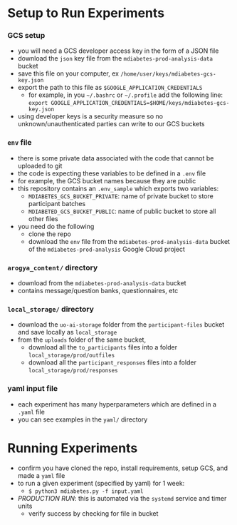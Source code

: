 # Setup to Run Experiments

### GCS setup
- you will need a GCS developer access key in the form of a JSON file
- download the `json` key file from the `mdiabetes-prod-analysis-data` bucket
- save this file on your computer, ex `/home/user/keys/mdiabetes-gcs-key.json`
- export the path to this file as `$GOOGLE_APPLICATION_CREDENTIALS`
    - for example, in you `~/.bashrc` or `~/.profile` add the following line:
        `export GOOGLE_APPLICATION_CREDENTIALS=$HOME/keys/mdiabetes-gcs-key.json`
- using developer keys is a security measure so no unknown/unauthenticated parties can write to our GCS buckets

### `env` file
- there is some private data associated with the code that cannot be uploaded to git
- the code is expecting these variables to be defined in a `.env` file
- for example, the GCS bucket names because they are public
- this repository contains an `.env_sample` which exports two variables:
    - `MDIABETES_GCS_BUCKET_PRIVATE`: name of private bucket to store participant batches 
    - `MDIABETED_GCS_BUCKET_PUBLIC`: name of public bucket to store all other files
- you need do the following
    - clone the repo
    - download the `env` file from the `mdiabetes-prod-analysis-data` bucket of the `mdiabetes-prod-analysis` Google Cloud project

### `arogya_content/` directory
- download from the `mdiabetes-prod-analysis-data` bucket
- contains message/question banks, questionnaires, etc

### `local_storage/` directory
- download the `uo-ai-storage` folder from the `participant-files` bucket and save locally as `local_storage`
- from the `uploads` folder of the same bucket, 
	- download all the `to_participants` files into a folder `local_storage/prod/outfiles`
	- download all the `participant_responses` files into a folder `local_storage/prod/responses`

### yaml input file
- each experiment has many hyperparameters which are defined in a `.yaml` file
- you can see examples in the `yaml/` directory

# Running Experiments
- confirm you have cloned the repo, install requirements, setup GCS, and made a `yaml` file
- to run a given experiment (specified by yaml) for 1 week:
    - `$ python3 mdiabetes.py -f input.yaml`
- *PRODUCTION RUN*: this is automated via the `systemd` service and timer units
    - verify success by checking for file in bucket

